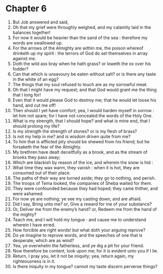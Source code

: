 # Chapter 6

1. But Job answered and said,
2. Oh that my grief were throughly weighed, and my calamity laid in the balances together!
3. For now it would be heavier than the sand of the sea : therefore my words are swallowed up.
4. For the arrows of the Almighty are within me, the poison whereof drinketh up my spirit : the terrors of God do set themselves in array against me.
5. Doth the wild ass bray when he hath grass? or loweth the ox over his fodder?
6. Can that which is unsavoury be eaten without salt? or is there any taste in the white of an egg?
7. The things that my soul refused to touch are as my sorrowful meat.
8. Oh that I might have my request; and that God would grant me the thing that I long for!
9. Even that it would please God to destroy me; that he would let loose his hand, and cut me off!
10. Then should I yet have comfort; yea, I would harden myself in sorrow : let him not spare; for I have not concealed the words of the Holy One.
11. What is my strength, that I should hope? and what is mine end, that I should prolong my life?
12. Is my strength the strength of stones? or is my flesh of brass?
13. Is not my help in me? and is wisdom driven quite from me?
14. To him that is afflicted pity should be shewed from his friend; but he forsaketh the fear of the Almighty.
15. My brethren have dealt deceitfully as a brook, and as the stream of brooks they pass away;
16. Which are blackish by reason of the ice, and wherein the snow is hid :
17. What time they wax warm, they vanish : when it is hot, they are consumed out of their place.
18. The paths of their way are turned aside; they go to nothing, and perish.
19. The troops of Tema looked, the companies of Sheba waited for them.
20. They were confounded because they had hoped; they came thither, and were ashamed.
21. For now ye are nothing; ye see my casting down, and are afraid.
22. Did I say, Bring unto me? or, Give a reward for me of your substance?
23. Or, Deliver me from the enemy’s hand? or, Redeem me from the hand of the mighty?
24. Teach me, and I will hold my tongue : and cause me to understand wherein I have erred.
25. How forcible are right words! but what doth your arguing reprove?
26. Do ye imagine to reprove words, and the speeches of one that is desperate, which are as wind?
27. Yea, ye overwhelm the fatherless, and ye dig a pit for your friend.
28. Now therefore be content, look upon me; for it is evident unto you if I lie.
29. Return, I pray you, let it not be iniquity; yea, return again, my righteousness is in it.
30. Is there iniquity in my tongue? cannot my taste discern perverse things?

